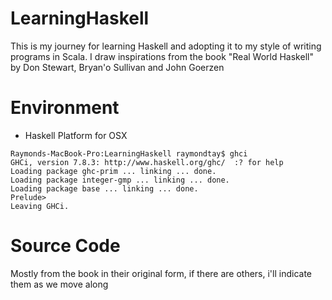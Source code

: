 LearningHaskell
===============

This is my journey for learning Haskell and adopting 
it to my style of writing programs in Scala. I draw
inspirations from the book "Real World Haskell" by 
Don Stewart, Bryan'o Sullivan and John Goerzen

Environment
================
- Haskell Platform for OSX 

```
Raymonds-MacBook-Pro:LearningHaskell raymondtay$ ghci
GHCi, version 7.8.3: http://www.haskell.org/ghc/  :? for help
Loading package ghc-prim ... linking ... done.
Loading package integer-gmp ... linking ... done.
Loading package base ... linking ... done.
Prelude>
Leaving GHCi.
```

Source Code
===============
Mostly from the book in their original form, if there are 
others, i'll indicate them as we move along

